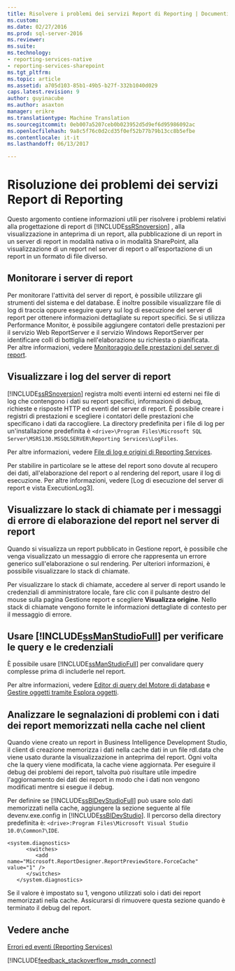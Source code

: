 ```yaml
---
title: Risolvere i problemi dei servizi Report di Reporting | Documenti Microsoft
ms.custom: 
ms.date: 02/27/2016
ms.prod: sql-server-2016
ms.reviewer: 
ms.suite: 
ms.technology:
- reporting-services-native
- reporting-services-sharepoint
ms.tgt_pltfrm: 
ms.topic: article
ms.assetid: a705d103-85b1-49b5-b27f-332b1040d029
caps.latest.revision: 9
author: guyinacube
ms.author: asaxton
manager: erikre
ms.translationtype: Machine Translation
ms.sourcegitcommit: 0eb007a5207ceb0b023952d5d9ef6d95986092ac
ms.openlocfilehash: 9a8c5f76c0d2cd35f0ef52b77b79b13cc8b5efbe
ms.contentlocale: it-it
ms.lasthandoff: 06/13/2017

---
```

# <a name="troubleshoot--reporting-services-report-issues"></a>Risoluzione dei problemi dei servizi Report di Reporting
Questo argomento contiene informazioni utili per risolvere i problemi relativi alla progettazione di report di [!INCLUDE[ssRSnoversion](../../includes/ssrsnoversion.md)] , alla visualizzazione in anteprima di un report, alla pubblicazione di un report in un server di report in modalità nativa o in modalità SharePoint, alla visualizzazione di un report nel server di report o all'esportazione di un report in un formato di file diverso.  
## <a name="monitor-report-servers"></a>Monitorare i server di report  
Per monitorare l'attività del server di report, è possibile utilizzare gli strumenti del sistema e del database. È inoltre possibile visualizzare file di log di traccia oppure eseguire query sul log di esecuzione del server di report per ottenere informazioni dettagliate su report specifici. Se si utilizza Performance Monitor, è possibile aggiungere contatori delle prestazioni per il servizio Web ReportServer e il servizio Windows ReportServer per identificare colli di bottiglia nell'elaborazione su richiesta o pianificata.  
Per altre informazioni, vedere [Monitoraggio delle prestazioni del server di report](../../reporting-services/report-server/monitoring-report-server-performance.md).  
  
  
## <a name="view-the-report-server-logs"></a>Visualizzare i log del server di report  
[!INCLUDE[ssRSnoversion](../../includes/ssrsnoversion.md)] registra molti eventi interni ed esterni nei file di log che contengono i dati su report specifici, informazioni di debug, richieste e risposte HTTP ed eventi del server di report. È possibile creare i registri di prestazioni e scegliere i contatori delle prestazioni che specificano i dati da raccogliere. La directory predefinita per i file di log per un'installazione predefinita è `<drive>\Program Files\Microsoft SQL Server\MSRS130.MSSQLSERVER\Reporting Services\LogFiles`.   
  
Per altre informazioni, vedere [File di log e origini di Reporting Services](../../reporting-services/report-server/reporting-services-log-files-and-sources.md).  
  
Per stabilire in particolare se le attese del report sono dovute al recupero dei dati, all'elaborazione del report o al rendering del report, usare il log di esecuzione. Per altre informazioni, vedere [Log di esecuzione del server di report e vista ExecutionLog3].   
  
## <a name="view-the-call-stack-for-report-processing-error-messages-on-the-report-server"></a>Visualizzare lo stack di chiamate per i messaggi di errore di elaborazione del report nel server di report  
Quando si visualizza un report pubblicato in Gestione report, è possibile che venga visualizzato un messaggio di errore che rappresenta un errore generico sull'elaborazione o sul rendering. Per ulteriori informazioni, è possibile visualizzare lo stack di chiamate.   
  
Per visualizzare lo stack di chiamate, accedere al server di report usando le credenziali di amministratore locale, fare clic con il pulsante destro del mouse sulla pagina Gestione report e scegliere **Visualizza origine**. Nello stack di chiamate vengono fornite le informazioni dettagliate di contesto per il messaggio di errore.  
  
## <a name="use-includessmanstudiofullincludesssmanstudiofullmd-to-verify-queries-and-credentials"></a>Usare [!INCLUDE[ssManStudioFull](../../includes/ssmanstudiofull.md)] per verificare le query e le credenziali  
È possibile usare [!INCLUDE[ssManStudioFull](../../includes/ssmanstudiofull.md)] per convalidare query complesse prima di includerle nel report.   
  
Per altre informazioni, vedere [Editor di query del Motore di database](../../relational-databases/scripting/database-engine-query-editor-sql-server-management-studio.md) e [Gestire oggetti tramite Esplora oggetti](~/ssms/object/manage-objects-by-using-object-explorer.md).  
  
## <a name="analyze-problem-reports-with-report-data-cached-on-the-client"></a>Analizzare le segnalazioni di problemi con i dati dei report memorizzati nella cache nel client  
Quando viene creato un report in Business Intelligence Development Studio, il client di creazione memorizza i dati nella cache dati in un file rdl.data che viene usato durante la visualizzazione in anteprima del report. Ogni volta che la query viene modificata, la cache viene aggiornata. Per eseguire il debug dei problemi dei report, talvolta può risultare utile impedire l'aggiornamento dei dati dei report in modo che i dati non vengono modificati mentre si esegue il debug.   
  
Per definire se [!INCLUDE[ssBIDevStudioFull](../../includes/ssbidevstudiofull.md)] può usare solo dati memorizzati nella cache, aggiungere la sezione seguente al file devenv.exe.config in [!INCLUDE[ssBIDevStudio](../../includes/ssbidevstudio.md)]. Il percorso della directory predefinita è: `<drive>:Program Files\Microsoft Visual Studio 10.0\Common7\IDE`.   
  
```  
<system.diagnostics>  
      <switches>  
         <add name="Microsoft.ReportDesigner.ReportPreviewStore.ForceCache" value="1" />  
      </switches>  
   </system.diagnostics>  
```  
Se il valore è impostato su 1, vengono utilizzati solo i dati dei report memorizzati nella cache. Assicurarsi di rimuovere questa sezione quando è terminato il debug del report.  
  
## <a name="see-also"></a>Vedere anche  
[Errori ed eventi (Reporting Services)](../../reporting-services/troubleshooting/errors-and-events-reference-reporting-services.md)  
  
  

[!INCLUDE[feedback_stackoverflow_msdn_connect](../../includes/feedback-stackoverflow-msdn-connect.md)]



